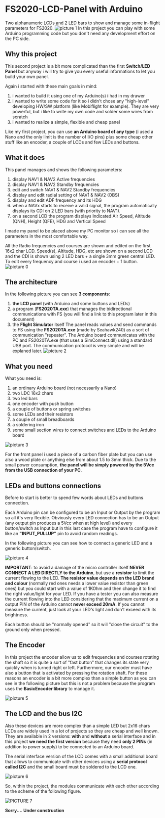 # FS2020-LCD-Panel with Arduino
Two alphanumeric LCDs and 2 LED bars to show and manage some in-flight parameters for FS2020.
![picture 1](https://user-images.githubusercontent.com/94467184/144686894-c6397e9b-c9e7-4ae6-ac98-a33d2978ecd4.jpg)
In this project you can play with some Arduino programming code but you don't need any development effort on the PC side. 

## **Why this project**
This second project is a bit more complicated than the first **Switch/LED Panel** but anyway i will try to give you every useful informations to let you build your own panel.

Again i started with these main goals in mind:
1. i wanted to build it using one of my Arduino(s) i had in my drawer
2. i wanted to write some code for it so i didn't chose any "high-level" developing HW/SW platform (like Mobiflight for example). They are very powerful, but i like to write my own code and solder some wires from scratch
3. i wanted to realize a simple, flexible and cheap panel

Like my first project, you can use **an Arduino board of any type** (i used a Nano and the only limit is the number of I/O pins) plus some cheap other stuff like an encoder, a couple of LCDs and few LEDs and buttons.

## **What it does**
This panel manages and shows the following parameters:
1. display NAV1 & NAV2 Active frequencies
2. display NAV1 & NAV2 Standby frequencies
3. edit and switch NAV1 & NAV2 Standby frequencies
4. display and edit radial setting of NAV1 & NAV2 (OBS)
5. display and edit ADF frequency and its HDG
6. when a NAVx starts to receive a valid signal, the program automatically displays its CDI on 2 LED bars (with priority to NAV1).
7. on a second LCD the program displays Indicated Air Speed, Altitude (QNH), Height (QFE), HDG and Vertical Speed

I made my panel to be placed above my PC monitor so i can see all the parameters in the most comfortable way.

All the Radio frequencies and courses are shown and edited on the first 16x2 char LCD. Speed(s), Altitude, HDG, etc are shown on a second LCD and the CDI is shown using 2 LED bars + a single 3mm green central LED.
To edit every frequency and course i used an encoder + 1 button.
![picture 0](https://user-images.githubusercontent.com/94467184/144687184-f3bc54db-0105-41a0-8961-6876fe6753f5.jpg)


## **The architecture**
In the following picture you can see **3 components**:

1. **the LCD panel** (with Arduino and some buttons and LEDs)
2. a program (**FS2020TA.exe**) that manages the bidirectional communications with FS (you will find a link to this program later in this document)
3. the **Flight Simulator** itself
The panel reads values and send commands to FS using the **FS2020TA.exe** (made by Seahawk240) as a sort of communication "repeater". The Arduino board communicates with the PC and FS2020TA.exe (that uses a SimConnect.dll) using a standard USB port. The communication protocol is very simple and will be explaned later.
![picture 2](https://user-images.githubusercontent.com/94467184/144688653-83b6088f-c166-4de2-abef-9cad8941791a.jpg)

## **What you need**
What you need is:

1. an ordinary Arduino board (not necessarily a Nano)
2. two LDC 16x2 chars
3. two led bars 
4. one encoder with push button
5. a couple of buttons or spring switches
6. some LEDs and their resistors
7. a couple of small breadboards
8. a soldering iron
9. some small section wires to connect switches and LEDs to the Arduino board

![picture 3](https://user-images.githubusercontent.com/94467184/144688952-f0fa672a-c81d-4e6d-84a0-019ed829cc10.jpg)

For the front panel i used a piece of a carbon fiber plate but you can use also a wood plate or anything else from about 1.5 to 3mm thick.
Due to the small power consumption, **the panel will be simply powered by the 5Vcc from the USB connection of your PC**.

## **LEDs and buttons connections**
Before to start is better to spend few words about LEDs and buttons connection.

Each Arduino pin can be configured to be an Input or Output by the program so all it's very flexible. Obviously every LED connection has to be an Output (any output pin produces a 5Vcc when at high level) and every button/switch as Input but in this last case the program have to configure it like an **"INPUT_PULLUP"** pin to avoid random readings.

In the following picture you can see how to connect a generic LED and a generic button/switch.

![picture 4](https://user-images.githubusercontent.com/94467184/144689525-0ceccac7-b2d9-435a-b5f5-9f292a1aac2a.jpg)

**IMPORTANT**: to avoid a damage of the micro controller itself **NEVER CONNECT A LED DIRECTLY to the Arduino**, but use a **resistor** to limit the current flowing to the LED. **The resistor value depends on the LED brand and colour** (normally red ones needs a lower value resistor than green ones) but you could start with a value of 1KOhm and then change it to find the right value/light for your LED. If you have a tester you can also measure the current flowing into the LED considering that the maximum current on a output PIN of the Arduino cannot **never exceed 20mA**. If you cannot measure the current, just look at your LED's light and don't exceed with its brightness.

Each button should be "normally opened" so it will "close the circuit" to the ground only when pressed.

## **The Encoder**
In this project the encoder allow us to edit frequencies and courses rotating the shaft so it is quite a sort of "fast button" that changes its state very quickly when is turned right or left. Furthermore, our encoder must have also a button that is activated by pressing the rotation shaft. For these reasons an encoder is a bit more complex than a simple button as you can see in the following picture but this is not a problem because the program uses the **BasicEncoder library** to manage it.

![picture 5](https://user-images.githubusercontent.com/94467184/144690024-96a5ee97-b932-485a-949e-6504f55dfdcd.jpg)

## **The LCD and the bus I2C**
Also these devices are more complex than a simple LED but 2x16 chars LCDs are widely used in a lot of projects so they are cheap and well known. They are available in 2 versions: **with** and **without** a serial interface and in this project **we need the first version** because they need **only 2 PINs** (in addition to power supply) to be connected to an Arduino board.

The serial interface version of the LCD comes with a small additional board that allows to communicate with other devices using a **serial protocol called I2C** and the small board must be soldered to the LCD one.

![picture 6](https://user-images.githubusercontent.com/94467184/144691093-544582cf-7d3e-490a-b2f9-4e852264e4de.jpg)

So, within the project, the modules communicate with each other according to the scheme of the following figure.


![PICTURE 7](https://user-images.githubusercontent.com/94467184/144691940-857fdef9-567a-4231-b923-cf067c138e98.jpg)





**Sorry.... Under construction**
